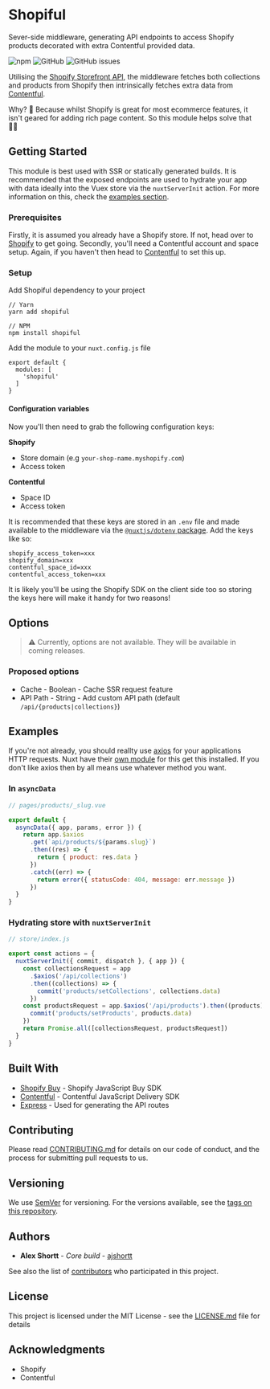 # Shopiful
Sever-side middleware, generating API endpoints to access Shopify products decorated with extra Contentful provided data.

![npm](https://img.shields.io/npm/v/shopiful)
![GitHub](https://img.shields.io/github/license/ajshortt/shopiful)
![GitHub issues](https://img.shields.io/github/issues/ajshortt/shopiful)

Utilising the [Shopify Storefront API](https://github.com/Shopify/js-buy-sdk), the middleware fetches both collections and products from Shopify then intrinsically fetches extra data from [Contentful](https://www.contentful.com/).

Why? 🧐 Because whilst Shopify is great for most ecommerce features, it isn't geared for adding rich page content. So this module helps solve that 👍🏼

## Getting Started

This module is best used with SSR or statically generated builds. It is recommended that the exposed endpoints are used to hydrate your app with data ideally into the Vuex store via the `nuxtServerInit` action. For more information on this, check the [examples section](##Examples).

### Prerequisites

Firstly, it is assumed you already have a Shopify store. If not, head over to [Shopify](https://www.shopify.co.uk/) to get going. Secondly, you'll need a Contentful account and space setup. Again, if you haven't then head to [Contentful](https://www.contentful.com/) to set this up.

### Setup

Add Shopiful dependency to your project
```
// Yarn
yarn add shopiful

// NPM
npm install shopiful
```

Add the module to your `nuxt.config.js` file
```
export default {
  modules: [
    'shopiful'
  ]
}
```

#### Configuration variables

Now you'll then need to grab the following configuration keys:

**Shopify**
- Store domain (e.g `your-shop-name.myshopify.com`)
- Access token

**Contentful**
- Space ID
- Access token

It is recommended that these keys are stored in an `.env` file and made available to the middleware via the [`@nuxtjs/dotenv` package](https://github.com/nuxt-community/dotenv-module). Add the keys like so:
```
shopify_access_token=xxx
shopify_domain=xxx
contentful_space_id=xxx
contentful_access_token=xxx
```
It is likely you'll be using the Shopify SDK on the client side too so storing the keys here will make it handy for two reasons!

## Options
> ⚠️ Currently, options are not available. They will be available in  coming releases.

### Proposed options
- Cache - Boolean - Cache SSR request feature
- API Path - String - Add custom API path (default `/api/{products|collections}`)

## Examples

If you're not already, you should reallty use [axios](https://github.com/axios/axios) for your applications HTTP requests. Nuxt have their [own module](https://axios.nuxtjs.org/) for this get this installed. If you don't like axios then by all means use whatever method you want.

### In `asyncData`
```javascript
// pages/products/_slug.vue

export default {
  asyncData({ app, params, error }) {
    return app.$axios
      .get(`api/products/${params.slug}`)
      .then((res) => {
        return { product: res.data }
      })
      .catch((err) => {
        return error({ statusCode: 404, message: err.message })
      })
  }
}
```

### Hydrating store with `nuxtServerInit`

```javascript
// store/index.js

export const actions = {
  nuxtServerInit({ commit, dispatch }, { app }) {
    const collectionsRequest = app
      .$axios('/api/collections')
      .then((collections) => {
        commit('products/setCollections', collections.data)
      })
    const productsRequest = app.$axios('/api/products').then((products) => {
      commit('products/setProducts', products.data)
    })
    return Promise.all([collectionsRequest, productsRequest])
  }
}
```

## Built With

* [Shopify Buy](https://www.npmjs.com/package/shopify-buy) - Shopify JavaScript Buy SDK
* [Contentful](https://www.npmjs.com/package/contentful) - Contentful JavaScript Delivery SDK
* [Express](https://www.npmjs.com/package/express) - Used for generating the API routes

## Contributing

Please read [CONTRIBUTING.md](https://github.com/ajshortt/shopiful/blob/master/CONTRIBUTING.md) for details on our code of conduct, and the process for submitting pull requests to us.

## Versioning

We use [SemVer](http://semver.org/) for versioning. For the versions available, see the [tags on this repository](https://github.com/your/project/tags).

## Authors

* **Alex Shortt** - *Core build* - [ajshortt](https://github.com/ajshortt)

See also the list of [contributors](https://github.com/ajshortt/shopiful/contributors) who participated in this project.

## License

This project is licensed under the MIT License - see the [LICENSE.md](LICENSE.md) file for details

## Acknowledgments

* Shopify
* Contentful
